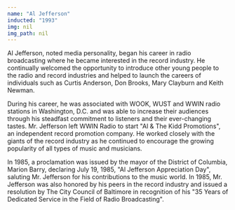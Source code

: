 ```yaml
---
name: "Al Jefferson"
inducted: "1993"
img: nil
img_path: nil
---
```


Al Jefferson, noted media personality, began his career in radio broadcasting where he became interested in the record industry. He continually welcomed the opportunity to introduce other young people to the radio and record industries and helped to launch the careers of individuals such as Curtis Anderson, Don Brooks, Mary Clayburn and Keith Newman.

During his career, he was associated with WOOK, WUST and WWIN radio stations in Washington, D.C. and was able to increase their audiences through his steadfast commitment to listeners and their ever-changing tastes. Mr. Jefferson left WWIN Radio to start "Al & The Kidd Promotions", an independent record promotion company. He worked closely with the giants of the record industry as he continued to encourage the growing popularity of all types of music and musicians.

In 1985, a proclamation was issued by the mayor of the District of Columbia, Marion Barry, declaring July 19, 1985, "Al Jefferson Appreciation Day", saluting Mr. Jefferson for his contributions to the music world. In 1985, Mr. Jefferson was also honored by his peers in the record industry and issued a resolution by The City Council of Baltimore in recognition of his "35 Years of Dedicated Service in the Field of Radio Broadcasting".